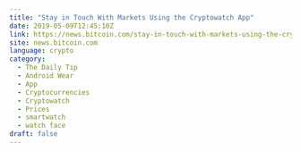```yaml
---
title: "Stay in Touch With Markets Using the Cryptowatch App"
date: 2019-05-09T12:45:10Z
link: https://news.bitcoin.com/stay-in-touch-with-markets-using-the-cryptowatch-app/?utm_medium=RSS&utm_source=news.12bit.vn
site: news.bitcoin.com
language: crypto
category:
  - The Daily Tip
  - Android Wear
  - App
  - Cryptocurrencies
  - Cryptowatch
  - Prices
  - smartwatch
  - watch face
draft: false
---
```

